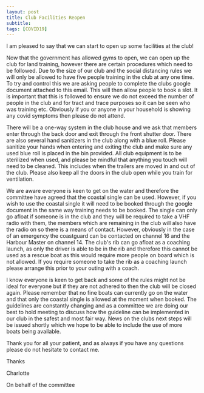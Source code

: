 ```yaml
---
layout: post
title: Club Facilities Reopen
subtitle:  
tags: [COVID19]  
---
```



I am pleased to say that we can start to open up some facilities at the club! 


Now that the government has allowed gyms to open, we can open up the club for land training, however there are certain procedures which need to be followed. Due to the size of our club and the social distancing rules we will only be allowed to have five people training in the club at any one time. To try and control this we are asking people to complete the clubs google document attached to this email. This will then allow people to book a slot. It is important that this is followed to ensure we do not exceed the number of people in the club and for tract and trace purposes so it can be seen who was training etc. Obviously if you or anyone in your household is showing any covid symptoms then please do not attend.  

 
There will be a one-way system in the club house and we ask that members enter through the back door and exit through the front shutter door. There are also several hand sanitizers in the club along with a blue roll. Please sanitize your hands when entering and exiting the club and make sure any used blue roll is placed in the bin provided. All club equipment is to be sterilized when used, and please be mindful that anything you touch will need to be cleaned. This includes when the trailers are moved in and out of the club. Please also keep all the doors in the club open while you train for ventilation.  

 
We are aware everyone is keen to get on the water and therefore the committee have agreed that the coastal single can be used. However, if you wish to use the coastal single it will need to be booked through the google document in the same way training needs to be booked. The single can only go afloat if someone is in the club and they will be required to take a VHF radio with them, the members which are remaining in the club will also have the radio on so there is a means of contact. However, obviously in the case of an emergency the coastguard can be contacted on channel 16 and the Harbour Master on channel 14. The club's rib can go afloat as a coaching launch, as only the driver is able to be in the rib and therefore this cannot be used as a rescue boat as this would require more people on board which is not allowed. If you require someone to take the rib as a coaching launch please arrange this prior to your outing with a coach. 


I know everyone is keen to get back and some of the rules might not be ideal for everyone but if they are not adhered to then the club will be closed again. Please remember that no fine boats can currently go on the water and that only the coastal single is allowed at the moment when booked. The guidelines are constantly changing and as a committee we are doing our best to hold meeting to discuss how the guideline can be implemented in our club in the safest and most fair way. News on the clubs next steps will be issued shortly which we hope to be able to include the use of more boats being available.  


Thank you for all your patient, and as always if you have any questions please do not hesitate to contact me.  


Thanks 


Charlotte  

On behalf of the committee